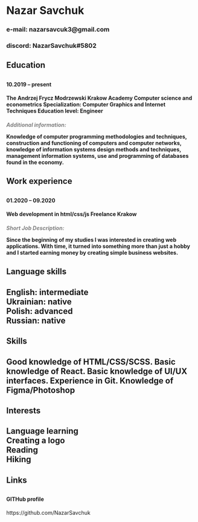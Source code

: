<h1>Nazar Savchuk</h1>
<h3>e-mail: nazarsavcuk3@gmail.com<h3>
<h3>discord: NazarSavchuk#5802<h3>
<h2>Education<h2>
<h4>10.2019 – present<h4>
<h4>The Andrzej Frycz Modrzewski Krakow Academy
Computer science and econometrics
Specialization: Computer Graphics and Internet Techniques Education level:
Engineer <h4>
<div style="color:gray; font-style: italic">Additional information:</div>
<p>
Knowledge of computer programming methodologies and techniques, construction
and functioning of computers and computer networks, knowledge of information
systems design methods and techniques, management information systems, use
and programming of databases found in the economy.
</p>
<h2>Work experience<h2>
<h4>01.2020 – 09.2020<h4>
<h4>Web development in html/css/js
Freelance Krakow<h4>
<div style="color:gray; font-style: italic">Short Job Description:</div>
<p>Since the beginning of my studies I was interested in creating web applications.
With time, it turned into something more than just a hobby and I started earning
money by creating simple business websites.
</p>
<h2>Language skills<h2>
<div>English: intermediate</div>
<div>Ukrainian: native</div>
<div>Polish: advanced</div>
<div>Russian: native</div>
<h2>Skills<h2>
<div>Good knowledge of HTML/CSS/SCSS. Basic knowledge of React. Basic knowledge of UI/UX interfaces.
Experience in Git. Knowledge of Figma/Photoshop</div>
<h2>Interests<h2>
<div>Language learning</div>
<div>Creating a logo</div>
<div>Reading</div>
<div>Hiking</div>
<h2>Links<h2>
<h4>GITHub profile</h4>
<a>https://github.com/NazarSavchuk</a>